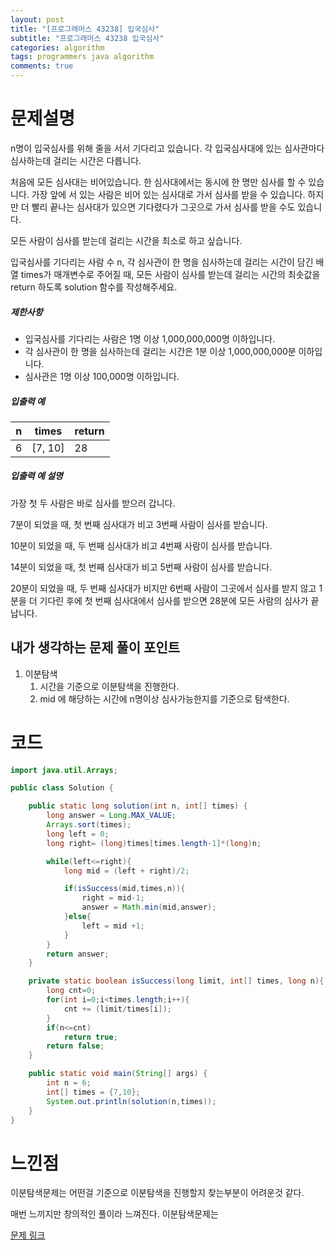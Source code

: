 ```yaml
---
layout: post
title: "[프로그래머스 43238] 입국심사"
subtitle: "프로그래머스 43238 입국심사"
categories: algorithm
tags: programmers java algorithm 
comments: true
---
```


# 문제설명

n명이 입국심사를 위해 줄을 서서 기다리고 있습니다. 각 입국심사대에 있는 심사관마다 심사하는데 걸리는 시간은 다릅니다.

처음에 모든 심사대는 비어있습니다. 한 심사대에서는 동시에 한 명만 심사를 할 수 있습니다. 가장 앞에 서 있는 사람은 비어 있는 심사대로 가서 심사를 받을 수 있습니다. 하지만 더 빨리 끝나는 심사대가 있으면 기다렸다가 그곳으로 가서 심사를 받을 수도 있습니다.

모든 사람이 심사를 받는데 걸리는 시간을 최소로 하고 싶습니다.

입국심사를 기다리는 사람 수 n, 각 심사관이 한 명을 심사하는데 걸리는 시간이 담긴 배열 times가 매개변수로 주어질 때, 모든 사람이 심사를 받는데 걸리는 시간의 최솟값을 return 하도록 solution 함수를 작성해주세요.

##### 제한사항

- 입국심사를 기다리는 사람은 1명 이상 1,000,000,000명 이하입니다.
- 각 심사관이 한 명을 심사하는데 걸리는 시간은 1분 이상 1,000,000,000분 이하입니다.
- 심사관은 1명 이상 100,000명 이하입니다.

##### 입출력 예

| n    | times   | return |
| ---- | ------- | ------ |
| 6    | [7, 10] | 28     |

##### 입출력 예 설명

가장 첫 두 사람은 바로 심사를 받으러 갑니다.

7분이 되었을 때, 첫 번째 심사대가 비고 3번째 사람이 심사를 받습니다.

10분이 되었을 때, 두 번째 심사대가 비고 4번째 사람이 심사를 받습니다.

14분이 되었을 때, 첫 번째 심사대가 비고 5번째 사람이 심사를 받습니다.

20분이 되었을 때, 두 번째 심사대가 비지만 6번째 사람이 그곳에서 심사를 받지 않고 1분을 더 기다린 후에 첫 번째 심사대에서 심사를 받으면 28분에 모든 사람의 심사가 끝납니다.

## 내가 생각하는 문제 풀이 포인트

1. 이분탐색
   1. 시간을 기준으로 이분탐색을 진행한다.
   2. mid 에 해당하는 시간에 n명이상 심사가능한지를 기준으로 탐색한다.

# 코드

~~~java
import java.util.Arrays;

public class Solution {

    public static long solution(int n, int[] times) {
        long answer = Long.MAX_VALUE;
        Arrays.sort(times);
        long left = 0;
        long right= (long)times[times.length-1]*(long)n;

        while(left<=right){
            long mid = (left + right)/2;

            if(isSuccess(mid,times,n)){
                right = mid-1;
                answer = Math.min(mid,answer);
            }else{
                left = mid +1;
            }
        }
        return answer;
    }

    private static boolean isSuccess(long limit, int[] times, long n){
        long cnt=0;
        for(int i=0;i<times.length;i++){
            cnt += (limit/times[i]);
        }
        if(n<=cnt)
            return true;
        return false;
    }

    public static void main(String[] args) {
        int n = 6;
        int[] times = {7,10};
        System.out.println(solution(n,times));
    }
}
~~~



# 느낀점

이분탐색문제는 어떤걸 기준으로 이분탐색을 진행할지 찾는부분이 어려운것 같다. 

매번 느끼지만 창의적인 풀이라 느껴진다. 이분탐색문제는

[문제 링크](https://programmers.co.kr/learn/courses/30/lessons/43238?language=java)

